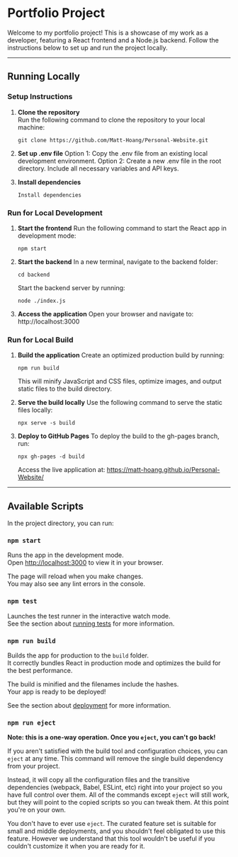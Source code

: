 # Portfolio Project
Welcome to my portfolio project! This is a showcase of my work as a developer, featuring a React frontend and a Node.js backend. Follow the instructions below to set up and run the project locally.

___

## Running Locally

### Setup Instructions
1. **Clone the repository**  
   Run the following command to clone the repository to your local machine:
   ```
   git clone https://github.com/Matt-Hoang/Personal-Website.git
   ```
   
2. **Set up .env file**
  Option 1: Copy the .env file from an existing local development environment.
  Option 2: Create a new .env file in the root directory. Include all necessary variables and API keys. 

3. **Install dependencies**
    ```
    Install dependencies
    ```
    
### Run for Local Development
1. **Start the frontend**
    Run the following command to start the React app in development mode:
    ```
    npm start
    ```

2. **Start the backend**
    In a new terminal, navigate to the backend folder:
    ```
    cd backend
    ```
    
    Start the backend server by running:
    ```
    node ./index.js
    ```

3. **Access the application**
    Open your browser and navigate to:
    http://localhost:3000

### Run for Local Build
1. **Build the application**
    Create an optimized production build by running:
    ```
    npm run build
    ```
    This will minify JavaScript and CSS files, optimize images, and output static files to the build directory.

2. **Serve the build locally**
    Use the following command to serve the static files locally:
    ```
    npx serve -s build
    ```
3. **Deploy to GitHub Pages**
    To deploy the build to the gh-pages branch, run:
    ```
    npx gh-pages -d build
    ```
    Access the live application at: 
    https://matt-hoang.github.io/Personal-Website/

___

## Available Scripts

In the project directory, you can run:

### `npm start`

Runs the app in the development mode.\
Open [http://localhost:3000](http://localhost:3000) to view it in your browser.

The page will reload when you make changes.\
You may also see any lint errors in the console.

### `npm test`

Launches the test runner in the interactive watch mode.\
See the section about [running tests](https://facebook.github.io/create-react-app/docs/running-tests) for more information.

### `npm run build`

Builds the app for production to the `build` folder.\
It correctly bundles React in production mode and optimizes the build for the best performance.

The build is minified and the filenames include the hashes.\
Your app is ready to be deployed!

See the section about [deployment](https://facebook.github.io/create-react-app/docs/deployment) for more information.

### `npm run eject`

**Note: this is a one-way operation. Once you `eject`, you can't go back!**

If you aren't satisfied with the build tool and configuration choices, you can `eject` at any time. This command will remove the single build dependency from your project.

Instead, it will copy all the configuration files and the transitive dependencies (webpack, Babel, ESLint, etc) right into your project so you have full control over them. All of the commands except `eject` will still work, but they will point to the copied scripts so you can tweak them. At this point you're on your own.

You don't have to ever use `eject`. The curated feature set is suitable for small and middle deployments, and you shouldn't feel obligated to use this feature. However we understand that this tool wouldn't be useful if you couldn't customize it when you are ready for it.
